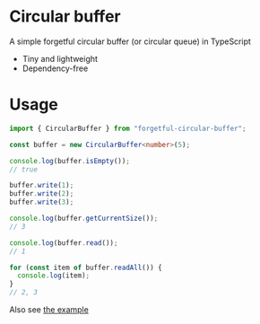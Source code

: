 # Circular buffer
A simple forgetful circular buffer (or circular queue) in TypeScript
- Tiny and lightweight
- Dependency-free

# Usage
``` TypeScript
import { CircularBuffer } from "forgetful-circular-buffer";

const buffer = new CircularBuffer<number>(5);

console.log(buffer.isEmpty());
// true

buffer.write(1);
buffer.write(2);
buffer.write(3);

console.log(buffer.getCurrentSize());
// 3

console.log(buffer.read());
// 1

for (const item of buffer.readAll()) {
  console.log(item);
}
// 2, 3
```

Also see [the example](examples/example.ts)
